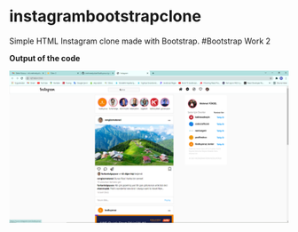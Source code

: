 # instagrambootstrapclone
Simple HTML Instagram clone made with Bootstrap.
#Bootstrap Work 2

**Output of the code**

![Output](./assets/output.png)